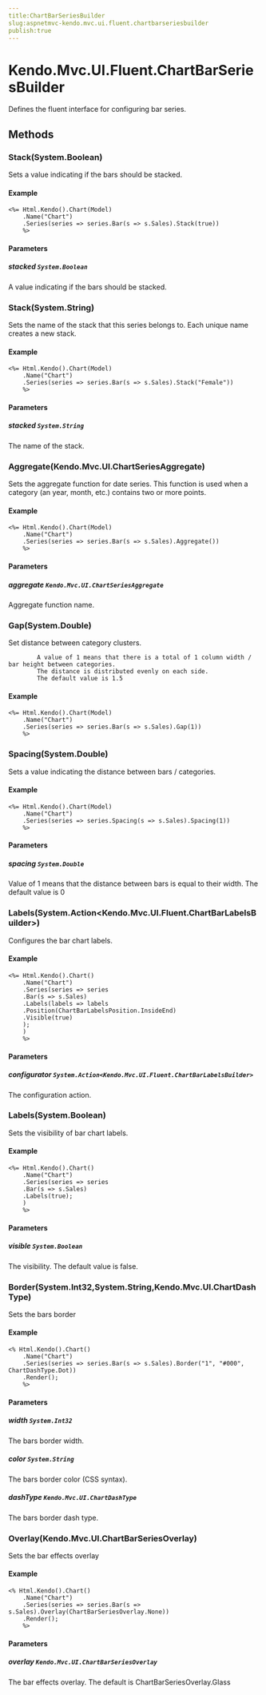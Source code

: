 ```yaml
---
title:ChartBarSeriesBuilder
slug:aspnetmvc-kendo.mvc.ui.fluent.chartbarseriesbuilder
publish:true
---
```


# Kendo.Mvc.UI.Fluent.ChartBarSeriesBuilder

Defines the fluent interface for configuring bar series.

## Methods

### Stack(System.Boolean)
Sets a value indicating if the bars should be stacked.

#### Example
    <%= Html.Kendo().Chart(Model)
        .Name("Chart")
        .Series(series => series.Bar(s => s.Sales).Stack(true))
        %>

#### Parameters

##### stacked `System.Boolean`
A value indicating if the bars should be stacked.

### Stack(System.String)
Sets the name of the stack that this series belongs to. Each unique name creates a new stack.

#### Example
    <%= Html.Kendo().Chart(Model)
        .Name("Chart")
        .Series(series => series.Bar(s => s.Sales).Stack("Female"))
        %>

#### Parameters

##### stacked `System.String`
The name of the stack.

### Aggregate(Kendo.Mvc.UI.ChartSeriesAggregate)
Sets the aggregate function for date series.
            This function is used when a category (an year, month, etc.) contains two or more points.

#### Example
    <%= Html.Kendo().Chart(Model)
        .Name("Chart")
        .Series(series => series.Bar(s => s.Sales).Aggregate())
        %>

#### Parameters

##### aggregate `Kendo.Mvc.UI.ChartSeriesAggregate`
Aggregate function name.

### Gap(System.Double)
Set distance between category clusters.
            
            A value of 1 means that there is a total of 1 column width / bar height between categories.
            The distance is distributed evenly on each side.
            The default value is 1.5

#### Example
    <%= Html.Kendo().Chart(Model)
        .Name("Chart")
        .Series(series => series.Bar(s => s.Sales).Gap(1))
        %>

### Spacing(System.Double)
Sets a value indicating the distance between bars / categories.

#### Example
    <%= Html.Kendo().Chart(Model)
        .Name("Chart")
        .Series(series => series.Spacing(s => s.Sales).Spacing(1))
        %>

#### Parameters

##### spacing `System.Double`
Value of 1 means that the distance between bars is equal to their width.
            The default value is 0

### Labels(System.Action\<Kendo.Mvc.UI.Fluent.ChartBarLabelsBuilder\>)
Configures the bar chart labels.

#### Example
    <%= Html.Kendo().Chart()
        .Name("Chart")
        .Series(series => series
        .Bar(s => s.Sales)
        .Labels(labels => labels
        .Position(ChartBarLabelsPosition.InsideEnd)
        .Visible(true)
        );
        )
        %>

#### Parameters

##### configurator `System.Action<Kendo.Mvc.UI.Fluent.ChartBarLabelsBuilder>`
The configuration action.

### Labels(System.Boolean)
Sets the visibility of bar chart labels.

#### Example
    <%= Html.Kendo().Chart()
        .Name("Chart")
        .Series(series => series
        .Bar(s => s.Sales)
        .Labels(true);
        )
        %>

#### Parameters

##### visible `System.Boolean`
The visibility. The default value is false.

### Border(System.Int32,System.String,Kendo.Mvc.UI.ChartDashType)
Sets the bars border

#### Example
    <% Html.Kendo().Chart()
        .Name("Chart")
        .Series(series => series.Bar(s => s.Sales).Border("1", "#000", ChartDashType.Dot))
        .Render();
        %>

#### Parameters

##### width `System.Int32`
The bars border width.

##### color `System.String`
The bars border color (CSS syntax).

##### dashType `Kendo.Mvc.UI.ChartDashType`
The bars border dash type.

### Overlay(Kendo.Mvc.UI.ChartBarSeriesOverlay)
Sets the bar effects overlay

#### Example
    <% Html.Kendo().Chart()
        .Name("Chart")
        .Series(series => series.Bar(s => s.Sales).Overlay(ChartBarSeriesOverlay.None))
        .Render();
        %>

#### Parameters

##### overlay `Kendo.Mvc.UI.ChartBarSeriesOverlay`
The bar effects overlay. The default is ChartBarSeriesOverlay.Glass
